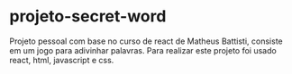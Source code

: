# projeto-secret-word
Projeto pessoal com base no curso de react de Matheus Battisti, consiste em um jogo para adivinhar palavras. Para realizar este projeto foi usado react, html, javascript e css. 
